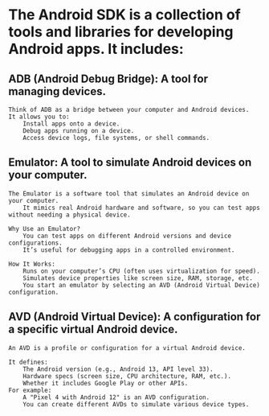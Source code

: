 # The Android SDK is a collection of tools and libraries for developing Android apps. It includes:

## ADB (Android Debug Bridge): A tool for managing devices.

	Think of ADB as a bridge between your computer and Android devices.
	It allows you to:
		Install apps onto a device.
		Debug apps running on a device.
		Access device logs, file systems, or shell commands.

## Emulator: A tool to simulate Android devices on your computer.

	The Emulator is a software tool that simulates an Android device on your computer.
		It mimics real Android hardware and software, so you can test apps without needing a physical device.

	Why Use an Emulator?
		You can test apps on different Android versions and device configurations.
		It’s useful for debugging apps in a controlled environment.

	How It Works:
		Runs on your computer’s CPU (often uses virtualization for speed).
		Simulates device properties like screen size, RAM, storage, etc.
		You start an emulator by selecting an AVD (Android Virtual Device) configuration.

## AVD (Android Virtual Device): A configuration for a specific virtual Android device.

    An AVD is a profile or configuration for a virtual Android device.

    It defines:
        The Android version (e.g., Android 13, API level 33).
        Hardware specs (screen size, CPU architecture, RAM, etc.).
        Whether it includes Google Play or other APIs.
    For example:
        A "Pixel 4 with Android 12" is an AVD configuration.
        You can create different AVDs to simulate various device types.

